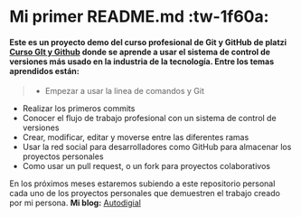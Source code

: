 # Mi primer README.md :tw-1f60a:

#### Este es un proyecto demo del curso profesional de Git y GitHub de platzi [Curso GIt y Github](http://https://platzi.com/cursos/git-github/ "Curso GIt y Github") donde se aprende a usar el sistema de control de versiones más usado en la industria de la tecnología. Entre los temas aprendidos están:
>* Empezar a usar la linea de comandos y Git 
* Realizar los primeros commits 
*  Conocer el flujo de trabajo profesional con un sistema de control de versiones
* Crear, modificar, editar y moverse entre las diferentes ramas 
*  Usar la red social para desarrolladores como GitHub para almacenar los proyectos personales
*  Como usar un pull request, o un fork para proyectos colaborativos

En los próximos meses estaremos subiendo a este repositorio personal cada uno de los proyectos personales que demuestren el trabajo creado por mi persona.
**Mi blog:**  [Autodigial](httphttps://www.facebook.com/AutoDigital-108078570980305:// "Autodigial")

